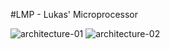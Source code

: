 #LMP - Lukas' Microprocessor


![architecture-01](docs/architecture-01.png)
![architecture-02](docs/architecture-02.png)
